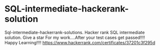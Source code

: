 # SQL-intermediate-hackerank-solution
Sql-intermediate-hackerrank-solutions. Hacker rank SQL intermediate solution.  Give a star For my work....After your test cases get passed!!!!  Happy Learning!!!!  https://www.hackerrank.com/certificates/37201c3f295d
